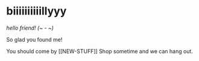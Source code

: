 # biiiiiiiiiillyyy

_hello friend! (~ - ~)_

So glad you found me!

You should come by [[NEW-STUFF]] Shop sometime and we can hang out.
